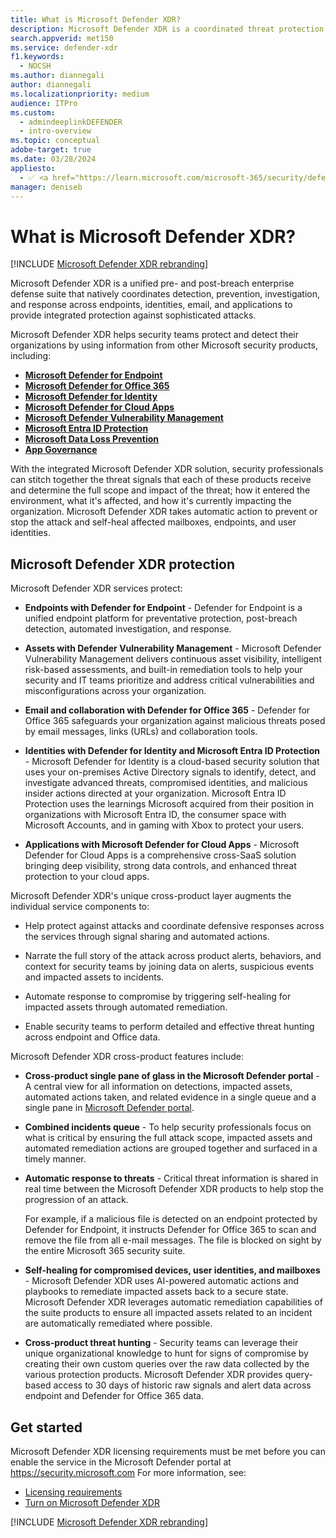 ```yaml
---
title: What is Microsoft Defender XDR?
description: Microsoft Defender XDR is a coordinated threat protection solution designed to protect devices, identity, data, and applications.
search.appverid: met150
ms.service: defender-xdr
f1.keywords:
  - NOCSH
ms.author: diannegali
author: diannegali
ms.localizationpriority: medium
audience: ITPro
ms.custom: 
  - admindeeplinkDEFENDER
  - intro-overview
ms.topic: conceptual
adobe-target: true
ms.date: 03/28/2024
appliesto:
  - ✅ <a href="https://learn.microsoft.com/microsoft-365/security/defender/microsoft-365-defender" target="_blank">Microsoft Defender XDR</a>
manager: deniseb
---
```


# What is Microsoft Defender XDR?

[!INCLUDE [Microsoft Defender XDR rebranding](../includes/microsoft-defender.md)]

Microsoft Defender XDR is a unified pre- and post-breach enterprise defense suite that natively coordinates detection, prevention, investigation, and response across endpoints, identities, email, and applications to provide integrated protection against sophisticated attacks.

Microsoft Defender XDR helps security teams protect and detect their organizations by using information from other Microsoft security products, including:

- [**Microsoft Defender for Endpoint**](../defender-endpoint/microsoft-defender-endpoint.md)
- [**Microsoft Defender for Office 365**](../office-365-security/mdo-security-comparison.md)
- [**Microsoft Defender for Identity**](/defender-for-identity/what-is)
- [**Microsoft Defender for Cloud Apps**](/defender-cloud-apps/what-is-defender-for-cloud-apps)
- [**Microsoft Defender Vulnerability Management**](../defender-vulnerability-management/defender-vulnerability-management.md)
- [**Microsoft Entra ID Protection**](/azure/active-directory/identity-protection/overview-identity-protection)
- [**Microsoft Data Loss Prevention**](/microsoft-365/compliance/dlp-learn-about-dlp)
- [**App Governance**](/defender-cloud-apps/app-governance-manage-app-governance)


With the integrated Microsoft Defender XDR solution, security professionals can stitch together the threat signals that each of these products receive and determine the full scope and impact of the threat; how it entered the environment, what it's affected, and how it's currently impacting the organization. Microsoft Defender XDR takes automatic action to prevent or stop the attack and self-heal affected mailboxes, endpoints, and user identities.

<a name='microsoft-365-defender-protection'></a>

## Microsoft Defender XDR protection

Microsoft Defender XDR services protect:

- **Endpoints with Defender for Endpoint** - Defender for Endpoint is a unified endpoint platform for preventative protection, post-breach detection, automated investigation, and response.

- **Assets with Defender Vulnerability Management** - Microsoft Defender Vulnerability Management delivers continuous asset visibility, intelligent risk-based assessments, and built-in remediation tools to help your security and IT teams prioritize and address critical vulnerabilities and misconfigurations across your organization.

- **Email and collaboration with Defender for Office 365** - Defender for Office 365 safeguards your organization against malicious threats posed by email messages, links (URLs) and collaboration tools.

- **Identities with  Defender for Identity and Microsoft Entra ID Protection** - Microsoft Defender for Identity is a cloud-based security solution that uses your on-premises Active Directory signals to identify, detect, and investigate advanced threats, compromised identities, and malicious insider actions directed at your organization. Microsoft Entra ID Protection uses the learnings Microsoft acquired from their position in organizations with Microsoft Entra ID, the consumer space with Microsoft Accounts, and in gaming with Xbox to protect your users.

- **Applications with Microsoft Defender for Cloud Apps** - Microsoft Defender for Cloud Apps is a comprehensive cross-SaaS solution bringing deep visibility, strong data controls, and enhanced threat protection to your cloud apps.

Microsoft Defender XDR's unique cross-product layer augments the individual service components to:

- Help protect against attacks and coordinate defensive responses across the services through signal sharing and automated actions.

- Narrate the full story of the attack across product alerts, behaviors, and context for security teams by joining data on alerts, suspicious events and impacted assets to incidents.

- Automate response to compromise by triggering self-healing for impacted assets through automated remediation.

- Enable security teams to perform detailed and effective threat hunting across endpoint and Office data.

Microsoft Defender XDR cross-product features include:

- **Cross-product single pane of glass in the Microsoft Defender portal** - A central view for all information on detections, impacted assets, automated actions taken, and related evidence in a single queue and a single pane in <a href="https://go.microsoft.com/fwlink/p/?linkid=2077139" target="_blank">Microsoft Defender portal</a>. 

- **Combined incidents queue** - To help security professionals focus on what is critical by ensuring the full attack scope, impacted assets and automated remediation actions are grouped together and surfaced in a timely manner. 

- **Automatic response to threats** - Critical threat information is shared in real time between the Microsoft Defender XDR products to help stop the progression of an attack. 

   For example, if a malicious file is detected on an endpoint protected by Defender for Endpoint, it instructs Defender for Office 365 to scan and remove the file from all e-mail messages. The file is blocked on sight by the entire Microsoft 365 security suite.

- **Self-healing for compromised devices, user identities, and mailboxes** - Microsoft Defender XDR uses AI-powered automatic actions and playbooks to remediate impacted assets back to a secure state. Microsoft Defender XDR leverages automatic remediation capabilities of the suite products to ensure all impacted assets related to an incident are automatically remediated where possible.

- **Cross-product threat hunting** - Security teams can leverage their unique organizational knowledge to hunt for signs of compromise by creating their own custom queries over the raw data collected by the various protection products. Microsoft Defender XDR provides query-based access to 30 days of historic raw signals and alert data across endpoint and Defender for Office 365 data.

## Get started

Microsoft Defender XDR licensing requirements must be met before you can enable the service in the Microsoft Defender portal at <a href="https://go.microsoft.com/fwlink/p/?linkid=2077139" target="_blank"><https://security.microsoft.com></a> For more information, see:

- [Licensing requirements](prerequisites.md#licensing-requirements)
- [Turn on Microsoft Defender XDR](m365d-enable.md)


[!INCLUDE [Microsoft Defender XDR rebranding](../../includes/defender-m3d-techcommunity.md)]
